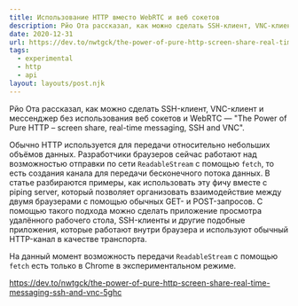 ```yaml
---
title: Использование HTTP вместо WebRTC и веб сокетов
description: Рйо Ота рассказал, как можно сделать SSH-клиент, VNC-клиент и мессенджер без использования веб сокетов и WebRTC
date: 2020-12-31
url: https://dev.to/nwtgck/the-power-of-pure-http-screen-share-real-time-messaging-ssh-and-vnc-5ghc
tags:
  - experimental
  - http
  - api
layout: layouts/post.njk
---
```

Рйо Ота рассказал, как можно сделать SSH-клиент, VNC-клиент и мессенджер без использования веб сокетов и WebRTC — "The Power of Pure HTTP – screen share, real-time messaging, SSH and VNC".

Обычно HTTP используется для передачи относительно небольших объёмов данных. Разработчики браузеров сейчас работают над возможностью отправки по сети `ReadableStream` с помощью `fetch`, то есть создания канала для передачи бесконечного потока данных. В статье разбираются примеры, как использовать эту фичу вместе с piping server, который позволяет организовать взаимодействие между двумя браузерами с помощью обычных GET- и POST-запросов. С помощью такого подхода можно сделать приложение просмотра удалённого рабочего стола, SSH-клиенты и другие подобные приложения, которые работают внутри браузера и используют обычный HTTP-канал в качестве транспорта.

На данный момент возможность передачи `ReadableStream` с помощью `fetch` есть только в Chrome в экспериментальном режиме.

https://dev.to/nwtgck/the-power-of-pure-http-screen-share-real-time-messaging-ssh-and-vnc-5ghc
